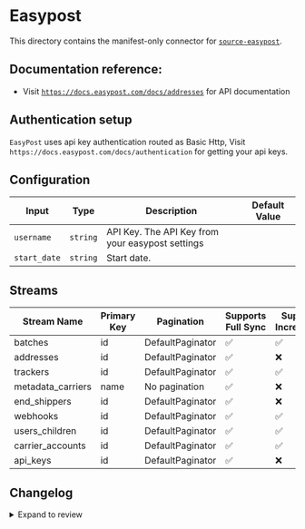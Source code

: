 # Easypost
This directory contains the manifest-only connector for [`source-easypost`](https://www.easypost.com/).

## Documentation reference:
- Visit [`https://docs.easypost.com/docs/addresses`](https://docs.easypost.com/docs/addresses) for API documentation

## Authentication setup
`EasyPost` uses api key authentication routed as Basic Http, Visit `https://docs.easypost.com/docs/authentication` for getting your api keys.

## Configuration

| Input | Type | Description | Default Value |
|-------|------|-------------|---------------|
| `username` | `string` | API Key. The API Key from your easypost settings |  |
| `start_date` | `string` | Start date.  |  |

## Streams
| Stream Name | Primary Key | Pagination | Supports Full Sync | Supports Incremental |
|-------------|-------------|------------|---------------------|----------------------|
| batches | id | DefaultPaginator | ✅ |  ✅  |
| addresses | id | DefaultPaginator | ✅ |  ❌  |
| trackers | id | DefaultPaginator | ✅ |  ✅  |
| metadata_carriers | name | No pagination | ✅ |  ❌  |
| end_shippers | id | DefaultPaginator | ✅ |  ❌  |
| webhooks | id | DefaultPaginator | ✅ |  ✅  |
| users_children | id | DefaultPaginator | ✅ |  ✅  |
| carrier_accounts | id | DefaultPaginator | ✅ |  ✅  |
| api_keys | id | DefaultPaginator | ✅ |  ❌  |

## Changelog

<details>
  <summary>Expand to review</summary>

| Version          | Date              | Pull Request | Subject        |
|------------------|-------------------|--------------|----------------|
| 0.0.25 | 2025-07-05 | [62793](https://github.com/airbytehq/airbyte/pull/62793) | Update dependencies |
| 0.0.24 | 2025-06-28 | [62341](https://github.com/airbytehq/airbyte/pull/62341) | Update dependencies |
| 0.0.23 | 2025-06-22 | [61993](https://github.com/airbytehq/airbyte/pull/61993) | Update dependencies |
| 0.0.22 | 2025-06-14 | [60400](https://github.com/airbytehq/airbyte/pull/60400) | Update dependencies |
| 0.0.21 | 2025-05-10 | [59933](https://github.com/airbytehq/airbyte/pull/59933) | Update dependencies |
| 0.0.20 | 2025-05-03 | [59436](https://github.com/airbytehq/airbyte/pull/59436) | Update dependencies |
| 0.0.19 | 2025-04-26 | [57814](https://github.com/airbytehq/airbyte/pull/57814) | Update dependencies |
| 0.0.18 | 2025-04-05 | [57280](https://github.com/airbytehq/airbyte/pull/57280) | Update dependencies |
| 0.0.17 | 2025-03-29 | [56498](https://github.com/airbytehq/airbyte/pull/56498) | Update dependencies |
| 0.0.16 | 2025-03-22 | [55928](https://github.com/airbytehq/airbyte/pull/55928) | Update dependencies |
| 0.0.15 | 2025-03-08 | [55321](https://github.com/airbytehq/airbyte/pull/55321) | Update dependencies |
| 0.0.14 | 2025-03-01 | [54949](https://github.com/airbytehq/airbyte/pull/54949) | Update dependencies |
| 0.0.13 | 2025-02-22 | [54373](https://github.com/airbytehq/airbyte/pull/54373) | Update dependencies |
| 0.0.12 | 2025-02-15 | [53776](https://github.com/airbytehq/airbyte/pull/53776) | Update dependencies |
| 0.0.11 | 2025-02-08 | [53358](https://github.com/airbytehq/airbyte/pull/53358) | Update dependencies |
| 0.0.10 | 2025-02-01 | [52825](https://github.com/airbytehq/airbyte/pull/52825) | Update dependencies |
| 0.0.9 | 2025-01-25 | [52363](https://github.com/airbytehq/airbyte/pull/52363) | Update dependencies |
| 0.0.8 | 2025-01-18 | [51661](https://github.com/airbytehq/airbyte/pull/51661) | Update dependencies |
| 0.0.7 | 2025-01-11 | [51082](https://github.com/airbytehq/airbyte/pull/51082) | Update dependencies |
| 0.0.6 | 2024-12-28 | [50573](https://github.com/airbytehq/airbyte/pull/50573) | Update dependencies |
| 0.0.5 | 2024-12-21 | [50036](https://github.com/airbytehq/airbyte/pull/50036) | Update dependencies |
| 0.0.4 | 2024-12-14 | [49511](https://github.com/airbytehq/airbyte/pull/49511) | Update dependencies |
| 0.0.3 | 2024-12-12 | [49184](https://github.com/airbytehq/airbyte/pull/49184) | Update dependencies |
| 0.0.2 | 2024-11-04 | [47654](https://github.com/airbytehq/airbyte/pull/47654) | Update dependencies |
| 0.0.1 | 2024-10-01 | [46287](https://github.com/airbytehq/airbyte/pull/46287) | Initial release by [@btkcodedev](https://github.com/btkcodedev) via Connector Builder |

</details>
